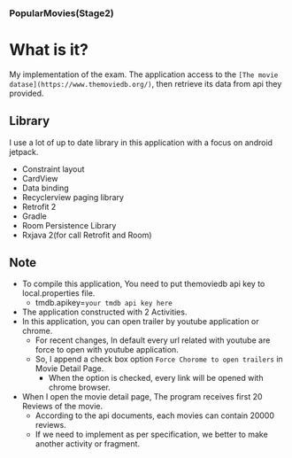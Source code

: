 ### PopularMovies(Stage2)

What is it?
============

My implementation of the exam. 
The application access to the `[The movie datase](https://www.themoviedb.org/)`,
then retrieve its data from api they provided.

Library
------------

I use a lot of up to date library in this application 
with a focus on android jetpack.

+ Constraint layout
+ CardView
+ Data binding
+ Recyclerview paging library
+ Retrofit 2
+ Gradle
+ Room Persistence Library
+ Rxjava 2(for call Retrofit and Room)

Note
------------

+ To compile this application, You need to put themoviedb api key to local.properties file.
    + tmdb.apikey=`your tmdb api key here`
+ The application constructed with 2 Activities.
+ In this application, you can open trailer by youtube application or chrome.
    + For recent changes, In default every url related with youtube are force to open with youtube application.
    + So, I append a check box option `Force Chorome to open trailers` in Movie Detail Page.
        + When the option is checked, every link will be opened with chrome browser.
+ When I open the movie detail page, The program receives first 20 Reviews of the movie.
    + According to the api documents, each movies can contain 20000 reviews.
    + If we need to implement as per specification, we better to make another activity or fragment.
 
